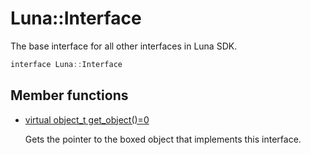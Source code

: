# Luna::Interface
The base interface for all other interfaces in Luna SDK. 

```c++
interface Luna::Interface
```

## Member functions
* [virtual object_t get_object()=0](struct_luna_1_1_interface_1aac55ad90c6087dc9330066b4d5c07a83.md)

    Gets the pointer to the boxed object that implements this interface. 

